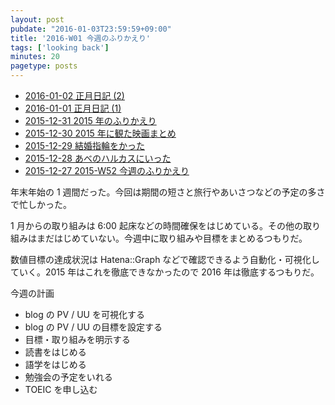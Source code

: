 ```yaml
---
layout: post
pubdate: "2016-01-03T23:59:59+09:00"
title: '2016-W01 今週のふりかえり'
tags: ['looking back']
minutes: 20
pagetype: posts
---
```

- [2016-01-02 正月日記 (2)][2016-01-02]
- [2016-01-01 正月日記 (1)][2016-01-01]
- [2015-12-31 2015 年のふりかえり][2015-12-31]
- [2015-12-30 2015 年に観た映画まとめ][2015-12-30]
- [2015-12-29 結婚指輪をかった][2015-12-29]
- [2015-12-28 あべのハルカスにいった][2015-12-28]
- [2015-12-27 2015-W52 今週のふりかえり][2015-12-27]

年末年始の 1 週間だった。今回は期間の短さと旅行やあいさつなどの予定の多さで忙しかった。

1 月からの取り組みは 6:00 起床などの時間確保をはじめている。その他の取り組みはまだはじめていない。今週中に取り組みや目標をまとめるつもりだ。

数値目標の達成状況は Hatena::Graph などで確認できるよう自動化・可視化していく。2015 年はこれを徹底できなかったので 2016 年は徹底するつもりだ。

今週の計画

- blog の PV / UU を可視化する
- blog の PV / UU の目標を設定する
- 目標・取り組みを明示する
- 読書をはじめる
- 語学をはじめる
- 勉強会の予定をいれる
- TOEIC を申し込む

[2015-12-27]: http://blog.bouzuya.net/2015/12/27/
[2015-12-28]: http://blog.bouzuya.net/2015/12/28/
[2015-12-29]: http://blog.bouzuya.net/2015/12/29/
[2015-12-30]: http://blog.bouzuya.net/2015/12/30/
[2015-12-31]: http://blog.bouzuya.net/2015/12/31/
[2016-01-01]: http://blog.bouzuya.net/2016/01/01/
[2016-01-02]: http://blog.bouzuya.net/2016/01/02/
